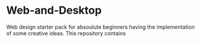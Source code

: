 # Web-and-Desktop
Web design starter pack for absoulute beginners having the implementation of some creative ideas. This repository contains



